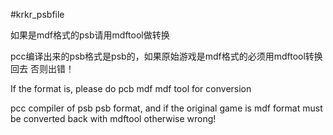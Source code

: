 #krkr_psbfile


如果是mdf格式的psb请用mdftool做转换


pcc编译出来的psb格式是psb的，如果原始游戏是mdf格式的必须用mdftool转换回去 否则出错！

If the format is, please do pcb mdf mdf tool for conversion


pcc compiler of psb psb format, and if the original game is mdf format must be converted back with mdftool otherwise wrong!